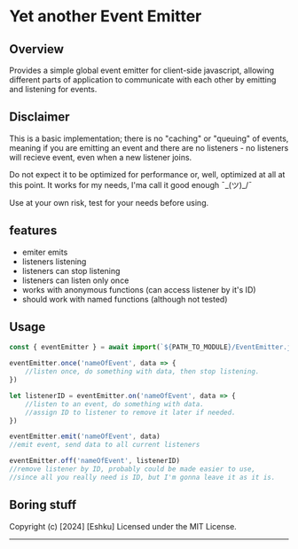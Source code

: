 # Yet another Event Emitter

## Overview

Provides a simple global event emitter for client-side javascript, allowing different parts of application to communicate with each other by emitting and listening for events.

## Disclaimer

This is a basic implementation; there is no "caching" or "queuing" of events, meaning if you are emitting an event and there are no listeners - no listeners will recieve event, even when a new listener joins.

Do not expect it to be optimized for performance or, well, optimized at all at this point.
It works for my needs, I'ma call it good enough ¯\_(ツ)\_/¯

Use at your own risk, test for your needs before using.

## features

- emiter emits
- listeners listening
- listeners can stop listening
- listeners can listen only once
- works with anonymous functions (can access listener by it's ID)
- should work with named functions (although not tested)

## Usage

```js
const { eventEmitter } = await import(`${PATH_TO_MODULE}/EventEmitter.js`)

eventEmitter.once('nameOfEvent', data => {
	//listen once, do something with data, then stop listening.
})

let listenerID = eventEmitter.on('nameOfEvent', data => {
	//listen to an event, do something with data.
	//assign ID to listener to remove it later if needed.
})

eventEmitter.emit('nameOfEvent', data)
//emit event, send data to all current listeners

eventEmitter.off('nameOfEvent', listenerID)
//remove listener by ID, probably could be made easier to use,
//since all you really need is ID, but I'm gonna leave it as it is.
```

## Boring stuff

Copyright (c) [2024] [Eshku]
Licensed under the MIT License.

---
